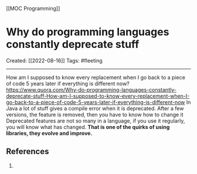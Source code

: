 [[MOC Programming]]

# Why do programming languages constantly deprecate stuff
Created:  [[2022-08-16]]
Tags: #fleeting 

---
How am I supposed to know every replacement when I go back to a piece of code 5 years later if everything is different now?
https://www.quora.com/Why-do-programming-languages-constantly-deprecate-stuff-How-am-I-supposed-to-know-every-replacement-when-I-go-back-to-a-piece-of-code-5-years-later-if-everything-is-different-now
In Java a lot of stuff gives a compile error when it is deprecated. 
After a few versions, the feature is removed, then you have to know how to change it
Deprecated features are not so many in a language, if you use it regularly, you will know what has changed. 
**That is one of the quirks of using libraries, they evolve and improve.**













## References
1. 